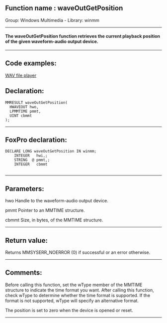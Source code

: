 
## Function name : waveOutGetPosition
Group: Windows Multimedia - Library: winmm    
***  


#### The waveOutGetPosition function retrieves the current playback position of the given waveform-audio output device.

***  


## Code examples:
[WAV file player](../../samples/sample_417.md)  

## Declaration:
```foxpro  
MMRESULT waveOutGetPosition(
  HWAVEOUT hwo,
  LPMMTIME pmmt,
  UINT cbmmt
);  
```  
***  


## FoxPro declaration:
```foxpro  
DECLARE LONG waveOutGetPosition IN winmm;
	INTEGER   hwi,;
	STRING  @ pmmt,;
	INTEGER   cbmmt
  
```  
***  


## Parameters:
hwo 
Handle to the waveform-audio output device. 

pmmt 
Pointer to an MMTIME structure. 

cbmmt 
Size, in bytes, of the MMTIME structure.  
***  


## Return value:
Returns MMSYSERR_NOERROR (0) if successful or an error otherwise.  
***  


## Comments:
Before calling this function, set the wType member of the MMTIME structure to indicate the time format you want. After calling this function, check wType to determine whether the time format is supported. If the format is not supported, wType will specify an alternative format.  
  
The position is set to zero when the device is opened or reset.  
  
***  

